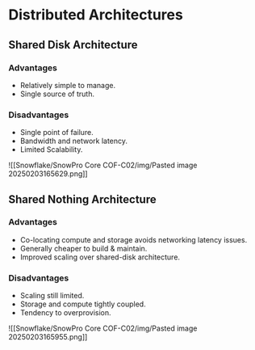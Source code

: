 # Distributed Architectures

## Shared Disk Architecture

### Advantages
- Relatively simple to manage.
- Single source of truth.

### Disadvantages
- Single point of failure.
- Bandwidth and network latency.
- Limited Scalability.

![[Snowflake/SnowPro Core COF-C02/img/Pasted image 20250203165629.png]]


## Shared Nothing Architecture

### Advantages
- Co-locating compute and storage avoids networking latency issues.
- Generally cheaper to build & maintain.
- Improved scaling over shared-disk architecture.

### Disadvantages
- Scaling still limited.
- Storage and compute tightly coupled.
- Tendency to overprovision.

![[Snowflake/SnowPro Core COF-C02/img/Pasted image 20250203165955.png]]